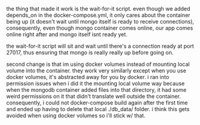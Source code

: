 the thing that made it work is the wait-for-it script. even though we added
depends_on in the docker-compose.yml, it only cares about the container being
up (it doesn't wait until mongo itself is ready to receive connections),
consequently, even though mongo container comes online, our app comes online right after
and mongo itself isnt ready yet.

the wait-for-it script will sit and wait until there's a connection ready at
port 27017, thus ensuring that mongo is really really up before going on.


second change is that im using docker volumes instead of mounting local volume
into the container. they work very similarly except when you use docker
volumes, it's abstracted away for you by docker. i ran into permission issues
when i did it the mounting local volume way because when the mongodb container
added files into that directory, it had some weird permissions on it that
didn't translate well outside the container. consequently, i could not
docker-compose build again after the first time and ended up having to delete
that local ./db_data/ folder. i think this gets avoided when using docker
volumes so i'll stick w/ that.
